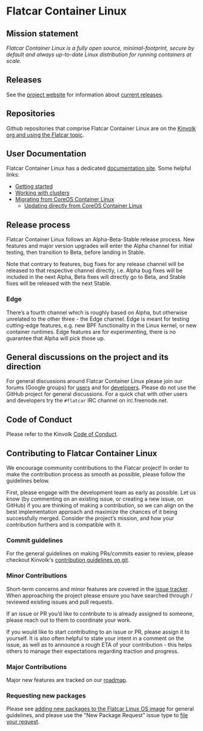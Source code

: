 # Flatcar Container Linux

## Mission statement

_Flatcar Container Linux is a fully open source, minimal-footprint, secure by default and always up-to-date Linux distribution for running containers at scale._

## Releases

See the [project website](https://www.flatcar-linux.org/) for information about [current releases](https://www.flatcar-linux.org/releases/).

## Repositories

Github repositories that comprise Flatcar Container Linux are on the [Kinvolk org and using the Flatcar topic](https://github.com/search?q=org%3Akinvolk+topic%3Aflatcar).

## User Documentation

Flatcar Container Linux has a dedicated [documentation site](https://docs.flatcar-linux.org/). Some helpful links:

* [Getting started](https://docs.flatcar-linux.org/#getting-started)
* [Working with clusters](https://docs.flatcar-linux.org/#working-with-clusters)
* [Migrating from CoreOS Container Linux](https://docs.flatcar-linux.org/os/migrate-from-container-linux/)
  * [Updating directly from CoreOS Container Linux](https://docs.flatcar-linux.org/os/update-from-container-linux/)

## Release process

Flatcar Container Linux follows an Alpha-Beta-Stable release process. New features and major version upgrades will enter the Alpha channel for initial testing, then transition to Beta, before landing in Stable.

Note that contrary to features, bug fixes for any release channel will be released to that respective channel directly, i.e. Alpha bug fixes will be included in the next Alpha, Beta fixes will directly go to Beta, and Stable fixes will be released with the next Stable.

### Edge

There’s a fourth channel which is roughly based on Alpha, but otherwise unrelated to the other three - the Edge channel. Edge is meant for testing cutting-edge features, e.g. new BPF functionality in the Linux kernel, or new container runtimes. Edge features are for experimenting, there is no guarantee that Alpha will pick those up.

## General discussions on the project and its direction

For general discussions around Flatcar Container Linux please join our forums (Google groups) for [users](https://groups.google.com/forum/#!forum/flatcar-linux-user) and for [developers](https://groups.google.com/forum/#!forum/flatcar-linux-dev). Please do not use the GitHub project for general discussions. For a quick chat with other users and developers try the `#flatcar` IRC channel on irc.freenode.net.

## Code of Conduct

Please refer to the Kinvolk [Code of Conduct](https://github.com/kinvolk/contribution/blob/master/CODE_OF_CONDUCT.md).

## Contributing to Flatcar Container Linux

We encourage community contributions to the Flatcar project! In order to make the contribution process as smooth as possible, please follow the guidelines below.

First, please engage with the development team as early as possible. Let us know (by commenting on an existing issue, or creating a new issue, on GitHub) if you are thinking of making a contribution, so we can align on the best implementation approach and maximize the chances of it being successfully merged. Consider the project’s mission, and how your contribution furthers and is compatible with it.

### Commit guidelines

For the general guidelines on making PRs/commits easier to review, please checkout Kinvolk's [contribution guidelines on git](https://github.com/kinvolk/contribution/tree/master/topics/git.md).

### Minor Contributions

Short-term concerns and minor features are covered in the [issue tracker](https://github.com/kinvolk/Flatcar/issues/). When approaching the project please ensure you have searched through / reviewed existing issues and pull requests.

If an issue or PR you’d like to contribute to is already assigned to someone, please reach out to them to coordinate your work.

If you would like to start contributing to an issue or PR, please assign it to yourself. It is also often helpful to state your intent in a comment on the issue, as well as to announce a rough ETA of your contribution - this helps others to manage their expectations regarding traction and progress.

### Major Contributions

Major new features are tracked on our [roadmap](https://github.com/orgs/kinvolk/projects/12).

### Requesting new packages

Please see [adding new packages to the Flatcar Linux OS image](adding-new-packages.md) for general guidelines, and please use the "New Package Request" issue type to [file your request](https://github.com/kinvolk/Flatcar/issues/new/choose).
